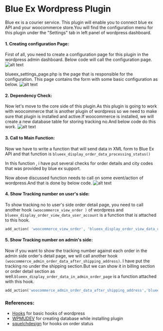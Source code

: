 # Blue Ex Wordpress Plugin
Blue ex is a courier service. This plugin will enable you to connect blue ex API and your woocommerce store.You will find the configuration menu for this plugin under the "Settings" tab in left panel of wordpress dashboard.

#### 1. Creating configuration Page:
First of all, you need to create a configuration page for this plugin in the wordpress admin dashboard.
Below code will call the configuration page.
![alt text](https://github.com/virtualforce/blueex_wordpress_plugin/blob/master/images/configuration.png "call to configuration page")

blueex_settings_page.php is the page that is responsible for the configuration. This page contains the form with some basic configuration as below.
![alt text](https://github.com/virtualforce/blueex_wordpress_plugin/blob/master/images/configuration1.png "configuration page")

#### 2. Dependency Check:
Now let's move to the core side of this plugin.As this plugin is going to work with woocommerce that is another plugin of wordpress so we need to make sure that plugin is installed and active.If woocommerce is installed, we will create a new database table for storing tracking no.And below code do this work.
![alt text](https://github.com/virtualforce/blueex_wordpress_plugin/blob/master/images/woocommerce-check.png "Dependency Check")

#### 3. Call to Main Function:
Now we have to write a function that will send data in XML form to Blue Ex API and that function is 
`blueex_display_order_data_processing_status()`

In this function , i have put several checks for order details and city codes that was provided by blue ex support.

Now above discussed function needs to call on some event/action of wordpress.And that is done by below code.
![alt text](https://github.com/virtualforce/blueex_wordpress_plugin/blob/master/images/function_call.png "Call to main function")


#### 4. Show Tracking number on user's side:
To show tracking no to user's side order detail page, you need to call another hook `(woocommerce_view_order )` of wordpress and `blueex_display_order_view_data_user_account` is a function that is attached to this hook.

```php
add_action( 'woocommerce_view_order', 'blueex_display_order_view_data_user_account', 30 );
```

#### 5. Show Tracking number on admin's side:
Now if you want to show the tracking number against each order in the admin side order's detail page, we will call another hook `(woocommerce_admin_order_data_after_shipping_address)`. I have put the tracking no under the shipping section.But we can show it in billing section or order detail section as well.`blueex_display_order_data_in_admin_order_page` is a function attached with this hook.

```php
add_action('woocommerce_admin_order_data_after_shipping_address','blueex_display_order_data_in_admin_order_page' );
```

### References:

 * [Hooks](https://developer.wordpress.org/plugins/hooks/) for basic hooks of wordpress
 * [WPMUDEV](https://premium.wpmudev.org/blog/creating-database-tables-for-plugins/) for creating database while installing plugin
 * [squelchdesign](http://squelchdesign.com/web-design-newbury/woocommerce-detecting-order-complete-on-order-completion/) for hooks on order status